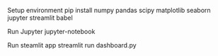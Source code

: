 Setup environment
pip install numpy pandas scipy matplotlib seaborn jupyter streamlit babel

Run Jupyter
jupyter-notebook

Run steamlit app
streamlit run dashboard.py
